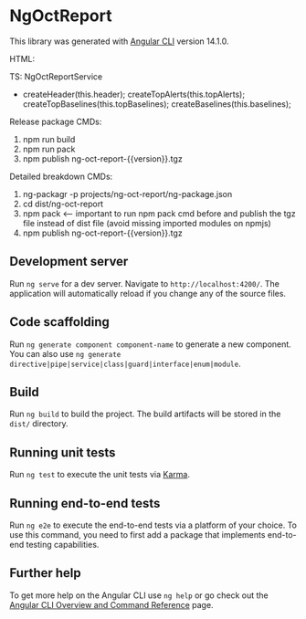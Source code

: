 # NgOctReport

This library was generated with [Angular CLI](https://github.com/angular/angular-cli) version 14.1.0.

HTML:
<ng-oct-report></ng-oct-report>

TS:
NgOctReportService

- createHeader(this.header);
  createTopAlerts(this.topAlerts);
  createTopBaselines(this.topBaselines);
  createBaselines(this.baselines);

Release package CMDs:
1. npm run build
2. npm run pack
3. npm publish ng-oct-report-{{version}}.tgz

Detailed breakdown CMDs:
1. ng-packagr -p projects/ng-oct-report/ng-package.json
2. cd dist/ng-oct-report
3. npm pack <-- important to run npm pack cmd before and publish the tgz file instead of dist file (avoid missing imported modules on npmjs)
4. npm publish ng-oct-report-{{version}}.tgz


## Development server

Run `ng serve` for a dev server. Navigate to `http://localhost:4200/`. The application will automatically reload if you change any of the source files.

## Code scaffolding

Run `ng generate component component-name` to generate a new component. You can also use `ng generate directive|pipe|service|class|guard|interface|enum|module`.

## Build

Run `ng build` to build the project. The build artifacts will be stored in the `dist/` directory.

## Running unit tests

Run `ng test` to execute the unit tests via [Karma](https://karma-runner.github.io).

## Running end-to-end tests

Run `ng e2e` to execute the end-to-end tests via a platform of your choice. To use this command, you need to first add a package that implements end-to-end testing capabilities.

## Further help

To get more help on the Angular CLI use `ng help` or go check out the [Angular CLI Overview and Command Reference](https://angular.io/cli) page.
